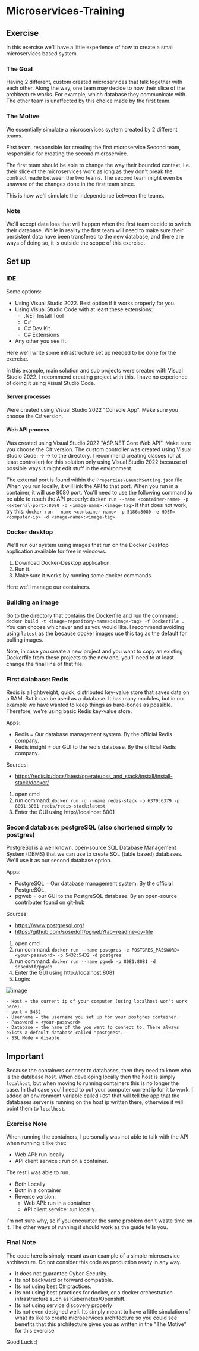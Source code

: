 # Microservices-Training

## Exercise

In this exercise we'll have a little experience of how to create a small microservices based system.

### The Goal

Having 2 different, custom created microservices that talk together with each other.
Along the way, one team may decide to how their slice of the architecture works. For example, which database they communicate with.
The other team is unaffected by this choice made by the first team.

### The Motive

We essentially simulate a microservices system created by 2 different teams.

First team, responsible for creating the first microservice
Second team, responsible for creating the second microservice.

The first team should be able to change the way their bounded context, i.e., their slice of the microservices work as long as they don't break the contract made between the two teams. The second team might even be unaware of the changes done in the first team since.

This is how we'll simulate the independence between the teams.

### Note

We'll accept data loss that will happen when the first team decide to switch their database. While in reality the first team will need to make sure their persistent data have been transfered to the new database, and there are ways of doing so, it is outside the scope of this exercise.

## Set up

### IDE

Some options:
- Using Visual Studio 2022. Best option if it works properly for you.
- Using Visual Studio Code with at least these extensions:
    - .NET Install Tool
    - C#
    - C# Dev Kit
    - C# Extensions
- Any other you see fit.

Here we'll write some infrastructure set up needed to be done for the exercise.

In this example, main solution and sub projects were created with Visual Studio 2022.
I recommend creating project with this. I have no experience of doing it using Visual Studio Code.

#### Server processes
Were created using Visual Studio 2022 "Console App". Make sure you choose the C# version.

#### Web API process
Was created using Visual Studio 2022 "ASP.NET Core Web API". Make sure you choose the C# version.
The custom controller was created using Visual Studio Code: <add> -> <controller> -> <empty controller> to the directory.
I recommend creating classes (or at least controller) for this solution only using Visual Studio 2022 because of possible ways it might edit stuff in the environment.

The external port is found within the `Properties\LaunchSetting.json` file
When you run locally, it will link the API to that port.
When you run in a container, it will use 8080 port. You'll need to use the following command to be able to reach the API properly:
`docker run --name <container-name> -p <external-port>:8080 -d <image-name>:<image-tag>`
if that does not work, try this:
`docker run --name <container-name> -p 5186:8080 -e HOST=<computer-ip> -d <image-name>:<image-tag>`

### Docker desktop

We'll run our system using images that run on the Docker Desktop application available for free in windows.

1) Download Docker-Desktop application.
2) Run it.
3) Make sure it works by running some docker commands.

Here we'll manage our containers.

### Building an image
Go to the directory that contains the Dockerfile and run the command:
`docker build -t <image-repository-name>:<image-tag> -f Dockerfile .`
You can choose whichever <image-repository-name> and <image-tag> as you would like. I recommend avoiding using `latest` as the <image-tag> because docker images use this tag as the default for pulling images.

Note, in case you create a new project and you want to copy an existing Dockerfile from these projects to the new one, you'll need to at least change the final line of that file.

### First database: Redis

Redis is a lightweight, quick, distributed key-value store that saves data on a RAM. But it can be used as a database. It has many modules, but in our example we have wanted to keep things as bare-bones as possible. Therefore, we're using basic Redis key-value store.

Apps:
- Redis = Our database management system. By the official Redis company.
- Redis insight = our GUI to the redis database. By the official Redis company.

Sources:
- https://redis.io/docs/latest/operate/oss_and_stack/install/install-stack/docker/

1) open cmd
2) run command: `docker run -d --name redis-stack -p 6379:6379 -p 8001:8001 redis/redis-stack:latest`
3) Enter the GUI using http://localhost:8001

### Second database: postgreSQL (also shortened simply to postgres)

PostgreSql is a well known, open-source SQL Database Management System (DBMS) that we can use to create SQL (table based) databases. We'll use it as our second database option.

Apps:
- PostgreSQL = Our database management system. By the official PostgreSQL.
- pgweb = our GUI to the PostgreSQL database. By an open-source contributer found on git-hub

Sources:
- https://www.postgresql.org/
- https://github.com/sosedoff/pgweb?tab=readme-ov-file

1) open cmd
2) run command: `docker run --name postgres -e POSTGRES_PASSWORD=<your-password> -p 5432:5432 -d postgres`
3) run command: `docker run --name pgweb -p 8081:8081 -d sosedoff/pgweb`
4) Enter the GUI using http://localhost:8081
5) Login:

![image](https://github.com/user-attachments/assets/9ff10f9d-a9fa-4069-8d1d-3f94ba6b280f)

    - Host = the current ip of your computer (using localhost won't work here).
    - port = 5432
    - Username = the username you set up for your postgres container.
    - Password = <your-password>
    - Database = the name of the you want to connect to. There always exists a default database called "postgres".
    - SSL Mode = disable.

## Important

Because the containers connect to databases, then they need to know who is the database host. When developing locally then the host is simply `localhost`, but when moving to running containers this is no longer the case.
In that case you'll need to put your computer current ip for it to work.
I added an environment variable called `HOST` that will tell the app that the databases server is running on the host ip written there, otherwise it will point them to `localhost`.


### Exercise Note
When running the containers, I personally was not able to talk with the API when running it like that:
- Web API: run locally
- API client service : run on a container.

The rest I was able to run.
- Both Locally
- Both in a container
- Reverse version:
    - Web API: run in a container
    - API client service: run locally.

I'm not sure why, so if you encounter the same problem don't waste time on it. The other ways of running it should work as the guide tells you.

### Final Note

The code here is simply meant as an example of a simple microservice architecture. Do not consider this code as production ready in any way.
- It does not guarantee Cyber-Security.
- Its not backward or forward compatible.
- Its not using best C# practices.
- Its not using best practices for docker, or a docker orchestration infrastructure such as Kubernetes/Openshift.
- Its not using service discovery properly
- Its not even designed well.
Its simply meant to have a little simulation of what its like to create microservices architecture so you could see benefits that this architecture gives you as written in the "The Motive" for this exercise.

Good Luck :)

